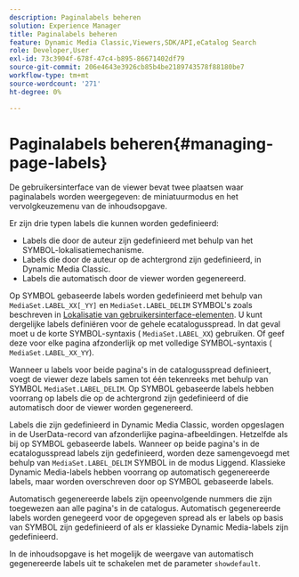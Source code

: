 ```yaml
---
description: Paginalabels beheren
solution: Experience Manager
title: Paginalabels beheren
feature: Dynamic Media Classic,Viewers,SDK/API,eCatalog Search
role: Developer,User
exl-id: 73c3904f-678f-47c4-b895-86671402df79
source-git-commit: 206e4643e3926cb85b4be2189743578f88180be7
workflow-type: tm+mt
source-wordcount: '271'
ht-degree: 0%

---
```


# Paginalabels beheren{#managing-page-labels}

De gebruikersinterface van de viewer bevat twee plaatsen waar paginalabels worden weergegeven: de miniatuurmodus en het vervolgkeuzemenu van de inhoudsopgave.

Er zijn drie typen labels die kunnen worden gedefinieerd:

* Labels die door de auteur zijn gedefinieerd met behulp van het SYMBOL-lokalisatiemechanisme.
* Labels die door de auteur op de achtergrond zijn gedefinieerd, in Dynamic Media Classic.
* Labels die automatisch door de viewer worden gegenereerd.

Op SYMBOL gebaseerde labels worden gedefinieerd met behulp van `MediaSet.LABEL_XX[_YY]` en `MediaSet.LABEL_DELIM` SYMBOL&#39;s zoals beschreven in [Lokalisatie van gebruikersinterface-elementen](../../c-html5-s7-aem-asset-viewers/c-html5-20-ecatalog-viewer-about/c-html5-20-ecatalog-viewer-localization.md#concept-cbfc39344c494eb7b9f6a272cff0cc74). U kunt dergelijke labels definiëren voor de gehele ecatalogusspread. In dat geval moet u de korte SYMBOL-syntaxis ( `MediaSet.LABEL_XX`) gebruiken. Of geef deze voor elke pagina afzonderlijk op met volledige SYMBOL-syntaxis ( `MediaSet.LABEL_XX_YY`).

Wanneer u labels voor beide pagina&#39;s in de catalogusspread definieert, voegt de viewer deze labels samen tot één tekenreeks met behulp van SYMBOL `MediaSet.LABEL_DELIM`. Op SYMBOL gebaseerde labels hebben voorrang op labels die op de achtergrond zijn gedefinieerd of die automatisch door de viewer worden gegenereerd.

Labels die zijn gedefinieerd in Dynamic Media Classic, worden opgeslagen in de UserData-record van afzonderlijke pagina-afbeeldingen. Hetzelfde als bij op SYMBOL gebaseerde labels. Wanneer op beide pagina&#39;s in de ecatalogusspread labels zijn gedefinieerd, worden deze samengevoegd met behulp van `MediaSet.LABEL_DELIM` SYMBOL in de modus Liggend. Klassieke Dynamic Media-labels hebben voorrang op automatisch gegenereerde labels, maar worden overschreven door op SYMBOL gebaseerde labels.

Automatisch gegenereerde labels zijn opeenvolgende nummers die zijn toegewezen aan alle pagina&#39;s in de catalogus. Automatisch gegenereerde labels worden genegeerd voor de opgegeven spread als er labels op basis van SYMBOL zijn gedefinieerd of als er klassieke Dynamic Media-labels zijn gedefinieerd.

In de inhoudsopgave is het mogelijk de weergave van automatisch gegenereerde labels uit te schakelen met de parameter `showdefault`.
